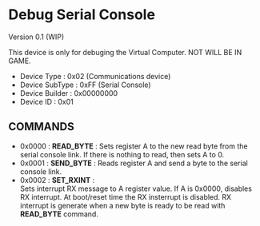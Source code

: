 Debug Serial Console
=====================================
Version 0.1 (WIP)

This device is only for debuging the Virtual Computer. NOT WILL BE IN GAME.

 - Device Type     : 0x02 (Communications device)
 - Device SubType  : 0xFF (Serial Console)
 - Device Builder  : 0x00000000
 - Device ID       : 0x01

COMMANDS
--------

 - 0x0000 : **READ_BYTE** :
   Sets register A to the new read byte from the serial console link. If there 
   is nothing to read, then sets A to 0.
 - 0x0001 : **SEND_BYTE** :
   Reads register A and send a byte to the serial console link.
 - 0x0002 : **SET_RXINT** :  
   Sets interrupt RX message to A register value. If A is 0x0000, disables RX 
   interrupt. At boot/reset time the RX insterrupt is disabled. RX interrupt is
   generate when a new byte is ready to be read with **READ_BYTE** command.


